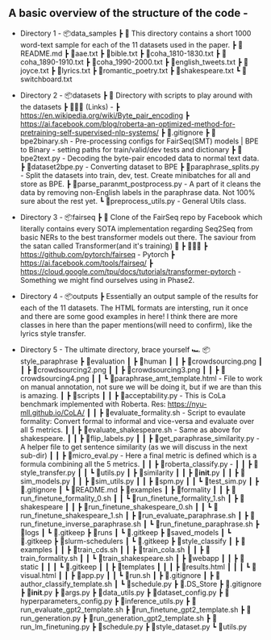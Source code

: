 ## A basic overview of the structure of the code - 

*
    Directory 1 - 
    📦data_samples
    ┣ 🏁 This directory contains a short 1000 word-text sample for each of the 11 datasets used in the paper.
    ┣ 📜README.md
    ┣ 📜aae.txt
    ┣ 📜bible.txt
    ┣ 📜coha_1810-1830.txt
    ┣ 📜coha_1890-1910.txt
    ┣ 📜coha_1990-2000.txt
    ┣ 📜english_tweets.txt
    ┣ 📜joyce.txt
    ┣ 📜lyrics.txt
    ┣ 📜romantic_poetry.txt
    ┣ 📜shakespeare.txt
    ┗ 📜switchboard.txt

*   
    Directory 2 -
    📦datasets
    ┣ 🏁 Directory with scripts to play around with the datasets
    ┣ 🙇🏻‍♂️ (Links) - 
        ┣ https://en.wikipedia.org/wiki/Byte_pair_encoding
        ┣ https://ai.facebook.com/blog/roberta-an-optimized-method-for-pretraining-self-supervised-nlp-systems/
    ┣ 📜.gitignore
    ┣ 📜bpe2binary.sh - Pre-processing configs for FairSeq(SMT) models | BPE to Binary - setting paths for train/valid/dev tests and dictionary
    ┣ 📜bpe2text.py - Decoding the byte-pair encoded data to normal text data.
    ┣ 📜dataset2bpe.py - Converting dataset to BPE
    ┣ 📜paraphrase_splits.py - Split the datasets into train, dev, test. Create minibatches for all and store as BPE.
    ┣ 📜parse_paranmt_postprocess.py - A part of it cleans the data by removing non-English labels in the paraphrase data. Not 100% sure about the rest yet.
    ┗ 📜preprocess_utils.py - General Utils class. 

* 
    Directory 3 - 
    📦fairseq
    ┣ 🏁 Clone of the FairSeq repo by Facebook which literally contains every SOTA implementation regarding Seq2Seq from basic NERs to the best transformer models out there. The saviour from the satan called Transformer(and it's training) 🤩
    ┣ 🙇🏻‍♂️ 
       ┣ https://github.com/pytorch/fairseq - Pytorch
       ┣ https://ai.facebook.com/tools/fairseq/
       ┣ https://cloud.google.com/tpu/docs/tutorials/transformer-pytorch - Something we might find ourselves using in Phase2.

* 
    Directory 4 - 
    📦outputs
    ┣ Essentially an output sample of the results for each of the 11 datasets. The HTML formats are intersting, run it once and there are some good examples in here! I think there are more classes in here than the paper mentions(will need to confirm), like the lyrics style transfer.

* 
    Directory 5 - The ultimate directory, brace yourself 🏎
    📦style_paraphrase
    ┣ 📂evaluation
    ┃ ┣ 📂human
    ┃ ┃ ┣ 📜crowdsourcing.png
    ┃ ┃ ┣ 📜crowdsourcing2.png
    ┃ ┃ ┣ 📜crowdsourcing3.png
    ┃ ┃ ┣ 📜crowdsourcing4.png
    ┃ ┃ ┗ 📜paraphrase_amt_template.html - File to work on manual annotation, not sure we will be doing it, but if we are than this is amazing.
    ┃ ┣ 📂scripts
    ┃ ┃ ┣ 📜acceptability.py - This is CoLa benchmark implemented with Roberta. Res: https://nyu-mll.github.io/CoLA/
    ┃ ┃ ┣ 📜evaluate_formality.sh - Script to evaulate formality: Convert formal to informal and vice-versa and evaluate over all 5 metrics.
    ┃ ┃ ┣ 📜evaluate_shakespeare.sh - Same as above for shakespeare.
    ┃ ┃ ┣ 📜flip_labels.py
    ┃ ┃ ┣ 📜get_paraphrase_similarity.py - A helper file to get sentence similarity (as we will discuss in the next sub-dir)
    ┃ ┃ ┣ 📜micro_eval.py - Here a final metric is defined which is a formula combining all the 5 metrics.
    ┃ ┃ ┣ 📜roberta_classify.py - 
    ┃ ┃ ┣ 📜style_transfer.py
    ┃ ┃ ┗ 📜utils.py
    ┃ ┣ 📂similarity
    ┃ ┃ ┣ 📜__init__.py
    ┃ ┃ ┣ 📜sim_models.py
    ┃ ┃ ┣ 📜sim_utils.py
    ┃ ┃ ┣ 📜spm.py
    ┃ ┃ ┗ 📜test_sim.py
    ┃ ┣ 📜.gitignore
    ┃ ┗ 📜README.md
    ┣ 📂examples
    ┃ ┣ 📂formality
    ┃ ┃ ┣ 📜run_finetune_formality_0.sh
    ┃ ┃ ┗ 📜run_finetune_formality_1.sh
    ┃ ┣ 📂shakespeare
    ┃ ┃ ┣ 📜run_finetune_shakespeare_0.sh
    ┃ ┃ ┗ 📜run_finetune_shakespeare_1.sh
    ┃ ┣ 📜run_evaluate_paraphrase.sh
    ┃ ┣ 📜run_finetune_inverse_paraphrase.sh
    ┃ ┗ 📜run_finetune_paraphrase.sh
    ┣ 📂logs
    ┃ ┗ 📜.gitkeep
    ┣ 📂runs
    ┃ ┗ 📜.gitkeep
    ┣ 📂saved_models
    ┃ ┗ 📜.gitkeep
    ┣ 📂slurm-schedulers
    ┃ ┗ 📜.gitkeep
    ┣ 📂style_classify
    ┃ ┣ 📂examples
    ┃ ┃ ┣ 📜train_cds.sh
    ┃ ┃ ┣ 📜train_cola.sh
    ┃ ┃ ┣ 📜train_formality.sh
    ┃ ┃ ┗ 📜train_shakespeare.sh
    ┃ ┣ 📂webapp
    ┃ ┃ ┣ 📂static
    ┃ ┃ ┃ ┗ 📜.gitkeep
    ┃ ┃ ┣ 📂templates
    ┃ ┃ ┃ ┣ 📜results.html
    ┃ ┃ ┃ ┗ 📜visual.html
    ┃ ┃ ┣ 📜app.py
    ┃ ┃ ┗ 📜run.sh
    ┃ ┣ 📜.gitignore
    ┃ ┣ 📜author_classify_template.sh
    ┃ ┗ 📜schedule.py
    ┣ 📜.DS_Store
    ┣ 📜.gitignore
    ┣ 📜__init__.py
    ┣ 📜args.py
    ┣ 📜data_utils.py
    ┣ 📜dataset_config.py
    ┣ 📜hyperparameters_config.py
    ┣ 📜inference_utils.py
    ┣ 📜run_evaluate_gpt2_template.sh
    ┣ 📜run_finetune_gpt2_template.sh
    ┣ 📜run_generation.py
    ┣ 📜run_generation_gpt2_template.sh
    ┣ 📜run_lm_finetuning.py
    ┣ 📜schedule.py
    ┣ 📜style_dataset.py
    ┗ 📜utils.py 


